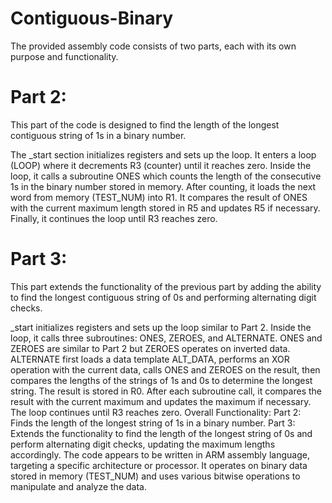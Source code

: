 # Contiguous-Binary

The provided assembly code consists of two parts, each with its own purpose and functionality.

# Part 2:
This part of the code is designed to find the length of the longest contiguous string of 1s in a binary number.

The _start section initializes registers and sets up the loop.
It enters a loop (LOOP) where it decrements R3 (counter) until it reaches zero.
Inside the loop, it calls a subroutine ONES which counts the length of the consecutive 1s in the binary number stored in memory.
After counting, it loads the next word from memory (TEST_NUM) into R1.
It compares the result of ONES with the current maximum length stored in R5 and updates R5 if necessary.
Finally, it continues the loop until R3 reaches zero.

# Part 3:
This part extends the functionality of the previous part by adding the ability to find the longest contiguous string of 0s and performing alternating digit checks.

_start initializes registers and sets up the loop similar to Part 2.
Inside the loop, it calls three subroutines: ONES, ZEROES, and ALTERNATE.
ONES and ZEROES are similar to Part 2 but ZEROES operates on inverted data.
ALTERNATE first loads a data template ALT_DATA, performs an XOR operation with the current data, calls ONES and ZEROES on the result, then compares the lengths of the strings of 1s and 0s to determine the longest string. The result is stored in R0.
After each subroutine call, it compares the result with the current maximum and updates the maximum if necessary.
The loop continues until R3 reaches zero.
Overall Functionality:
Part 2: Finds the length of the longest string of 1s in a binary number.
Part 3: Extends the functionality to find the length of the longest string of 0s and perform alternating digit checks, updating the maximum lengths accordingly.
The code appears to be written in ARM assembly language, targeting a specific architecture or processor. It operates on binary data stored in memory (TEST_NUM) and uses various bitwise operations to manipulate and analyze the data.
